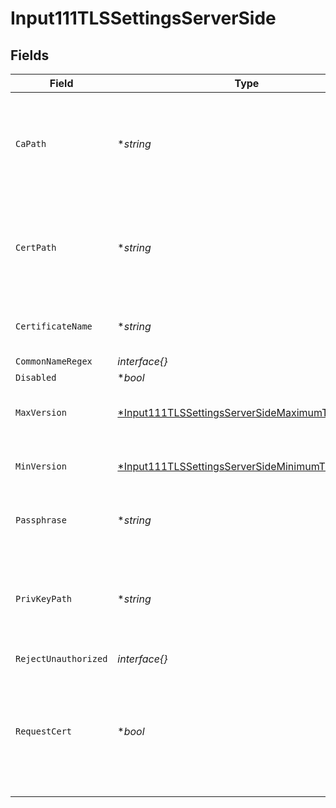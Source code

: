# Input111TLSSettingsServerSide


## Fields

| Field                                                                                                                    | Type                                                                                                                     | Required                                                                                                                 | Description                                                                                                              |
| ------------------------------------------------------------------------------------------------------------------------ | ------------------------------------------------------------------------------------------------------------------------ | ------------------------------------------------------------------------------------------------------------------------ | ------------------------------------------------------------------------------------------------------------------------ |
| `CaPath`                                                                                                                 | **string*                                                                                                                | :heavy_minus_sign:                                                                                                       | Path on server containing CA certificates to use. PEM format. Can reference $ENV_VARS.                                   |
| `CertPath`                                                                                                               | **string*                                                                                                                | :heavy_minus_sign:                                                                                                       | Path on server containing certificates to use. PEM format. Can reference $ENV_VARS.                                      |
| `CertificateName`                                                                                                        | **string*                                                                                                                | :heavy_minus_sign:                                                                                                       | The name of the predefined certificate.                                                                                  |
| `CommonNameRegex`                                                                                                        | *interface{}*                                                                                                            | :heavy_minus_sign:                                                                                                       | N/A                                                                                                                      |
| `Disabled`                                                                                                               | **bool*                                                                                                                  | :heavy_minus_sign:                                                                                                       | N/A                                                                                                                      |
| `MaxVersion`                                                                                                             | [*Input111TLSSettingsServerSideMaximumTLSVersion](../../models/shared/input111tlssettingsserversidemaximumtlsversion.md) | :heavy_minus_sign:                                                                                                       | Maximum TLS version to accept from connections.                                                                          |
| `MinVersion`                                                                                                             | [*Input111TLSSettingsServerSideMinimumTLSVersion](../../models/shared/input111tlssettingsserversideminimumtlsversion.md) | :heavy_minus_sign:                                                                                                       | Minimum TLS version to accept from connections.                                                                          |
| `Passphrase`                                                                                                             | **string*                                                                                                                | :heavy_minus_sign:                                                                                                       | Passphrase to use to decrypt private key.                                                                                |
| `PrivKeyPath`                                                                                                            | **string*                                                                                                                | :heavy_minus_sign:                                                                                                       | Path on server containing the private key to use. PEM format. Can reference $ENV_VARS.                                   |
| `RejectUnauthorized`                                                                                                     | *interface{}*                                                                                                            | :heavy_minus_sign:                                                                                                       | N/A                                                                                                                      |
| `RequestCert`                                                                                                            | **bool*                                                                                                                  | :heavy_minus_sign:                                                                                                       | Whether to require clients to present their certificates. Used to perform client authentication using SSL certs.         |